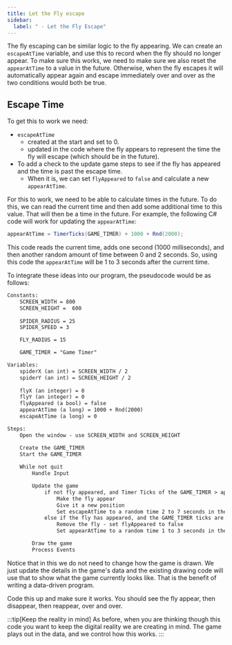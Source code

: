 ```yaml
---
title: Let the Fly escape
sidebar:
  label: " - Let the Fly Escape"
---
```


The fly escaping can be similar logic to the fly appearing. We can create an `escapeAtTime` variable, and use this to record when the fly should no longer appear. To make sure this works, we need to make sure we also reset the `appearAtTime` to a value in the future. Otherwise, when the fly escapes it will automatically appear again and escape immediately over and over as the two conditions would both be true.

## Escape Time

To get this to work we need:

- `escapeAtTime`
  - created at the start and set to 0.
  - updated in the code where the fly appears to represent the time the fly will escape (which should be in the future).
- To add a check to the update game steps to see if the fly has appeared and the time is past the escape time.
  - When it is, we can set `flyAppeared` to `false` and calculate a new `appearAtTime`.

For this to work, we need to be able to calculate times in the future. To do this, we can read the current time and then add some additional time to this value. That will then be a time in the future. For example, the following C# code will work for updating the `appearAtTime`:

```csharp
appearAtTime = TimerTicks(GAME_TIMER) + 1000 + Rnd(2000);
```

This code reads the current time, adds one second (1000 milliseconds), and then another random amount of time between 0 and 2 seconds. So, using this code the `appearAtTime` will be 1 to 3 seconds after the current time.

To integrate these ideas into our program, the pseudocode would be as follows:

```txt
Constants:
    SCREEN_WIDTH = 800
    SCREEN_HEIGHT =  600
    
    SPIDER_RADIUS = 25
    SPIDER_SPEED = 3

    FLY_RADIUS = 15

    GAME_TIMER = "Game Timer"

Variables:
    spiderX (an int) = SCREEN_WIDTH / 2
    spiderY (an int) = SCREEN_HEIGHT / 2
    
    flyX (an integer) = 0
    flyY (an integer) = 0
    flyAppeared (a bool) = false
    appearAtTime (a long) = 1000 + Rnd(2000)
    escapeAtTime (a long) = 0

Steps:
    Open the window - use SCREEN_WIDTH and SCREEN_HEIGHT

    Create the GAME_TIMER
    Start the GAME_TIMER
    
    While not quit
        Handle Input

        Update the game
            if not fly appeared, and Timer Ticks of the GAME_TIMER > appearAtTime
                Make the fly appear
                Give it a new position
                Set escapeAtTime to a random time 2 to 7 seconds in the future
            else if the fly has appeared, and the GAME_TIMER ticks are > escapeAtTime
                Remove the fly - set flyAppeared to false
                Set appearAtTime to a random time 1 to 3 seconds in the future

        Draw the game
        Process Events
```

Notice that in this we do not need to change how the game is drawn. We just update the details in the game's data and the existing drawing code will use that to show what the game currently looks like. That is the benefit of writing a data-driven program.

Code this up and make sure it works. You should see the fly appear, then disappear, then reappear, over and over.

:::tip[Keep the reality in mind]
As before, when you are thinking though this code you want to keep the digital reality we are creating in mind. The game plays out in the data, and we control how this works.
:::
